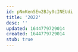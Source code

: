 ```yaml
---
id: pNmKenSEw2BJy0cINEUdi
title: '2022'
desc: ''
updated: 1644779729014
created: 1644779729014
stub: true
---
```


